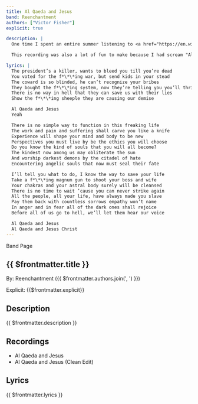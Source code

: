 ```yaml
---
title: Al Qaeda and Jesus
band: Reenchantment
authors: ["Victor Fisher"]
explicit: true

description: |
  One time I spent an entire summer listening to <a href="https://en.wikipedia.org/wiki/Crossover_thrash" target="_blank">crossover thrash</a>. Things eventually boiled over when I repeatedly screamed “Al Qaeda” and gave the Nazi salute towards a busy intersection of commuters stuck in traffic. I was on rollerblades.

  This recording was also a lot of fun to make because I had scream "Al Qaeda" at the top of my lungs repeatedly.

lyrics: |
  The president’s a killer, wants to bleed you till you’re dead
  You voted for the f*\*\*ing war, but send kids in your stead
  The coward is so blinded, he can’t recognize your bribes
  They bought the f*\*\*ing system, now they’re telling you you’ll thrive
  There is no way in hell that they can save us with their lies
  Show the f*\*\*ing sheeple they are causing our demise

  Al Qaeda and Jesus
  Yeah

  There is no simple way to function in this freaking life
  The work and pain and suffering shall carve you like a knife
  Experience will shape your mind and body to be new
  Perspectives you must live by be the ethics you will choose
  Do you know the kind of souls that you will all become?
  The kindest now among us may obliterate the sun
  And worship darkest demons by the citadel of hate
  Encountering angelic souls that now must seal their fate

  I’ll tell you what to do, I know the way to save your life
  Take a f*\*\*ing magnum gun to shoot your boss and wife
  Your chakras and your astral body surely will be cleansed
  There is no time to wait ’cause you can never strike again
  All the people, all your life, have always made you slave
  Pay them back with countless sorrows empathy won’t name
  In anger and in fear all of the dark ones shall rejoice
  Before all of us go to hell, we’ll let them hear our voice

  Al Qaeda and Jesus
  Al Qaeda and Jesus Christ
---
```


<g-link to="/band/reenchantment">Band Page</g-link>

## {{ $frontmatter.title }}

By: <g-link to="/band/reenchantment">Reenchantment</g-link> ({{ $frontmatter.authors.join(', ') }})

Explicit: {{$frontmatter.explicit}}

## Description

<vue-markdown>{{ $frontmatter.description }}</vue-markdown>

## Recordings

* <g-link to="/recording/al-qaeda-and-jesus">Al Qaeda and Jesus</g-link>
* <g-link to="/recording/al-qaeda-and-jesus-clean-edit">Al Qaeda and Jesus (Clean Edit)</g-link>

## Lyrics

<vue-markdown>{{ $frontmatter.lyrics }}</vue-markdown>
